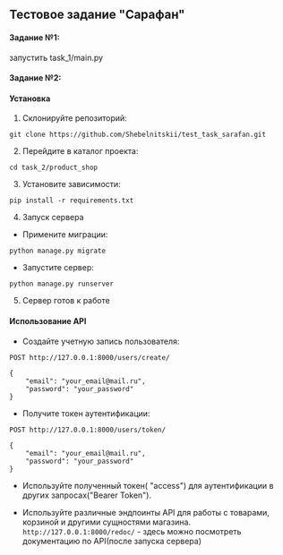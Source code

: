 ## Тестовое задание "Сарафан"

#### Задание №1: 
запустить task_1/main.py

#### Задание №2:
#### Установка

1. Склонируйте репозиторий:
```
git clone https://github.com/Shebelnitskii/test_task_sarafan.git
```

2. Перейдите в каталог проекта:
```
cd task_2/product_shop
```

3. Установите зависимости:
``` 
pip install -r requirements.txt
```

4. Запуск сервера
- Примените миграции:
```
python manage.py migrate
```
- Запустите сервер:
```
python manage.py runserver
```
5. Сервер готов к работе

#### Использование API
- Создайте учетную запись пользователя:
```
POST http://127.0.0.1:8000/users/create/
```
```
{
    "email": "your_email@mail.ru",
    "password": "your_password"
}
```
- Получите токен аутентификации:
```
POST http://127.0.0.1:8000/users/token/
```
```
{
    "email": "your_email@mail.ru",
    "password": "your_password"
}
```
- Используйте полученный токен( "access") для аутентификации в других запросах("Bearer Token").

- Используйте различные эндпоинты API для работы с товарами, корзиной и другими сущностями магазина.
```http://127.0.0.1:8000/redoc/```  - здесь можно посмотреть документацию по API(после запуска сервера)
